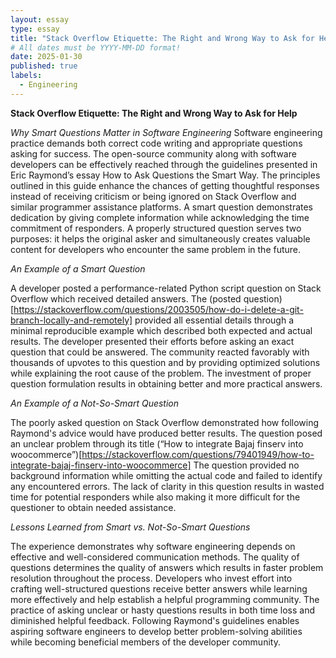 ```yaml
---
layout: essay
type: essay
title: "Stack Overflow Etiquette: The Right and Wrong Way to Ask for Help"
# All dates must be YYYY-MM-DD format!
date: 2025-01-30
published: true
labels:
  - Engineering
---
```





**Stack Overflow Etiquette: The Right and Wrong Way to Ask for Help**


*Why Smart Questions Matter in Software Engineering*
Software engineering practice demands both correct code writing and appropriate questions asking for success. The open-source community along with software developers can be effectively reached through the guidelines presented in Eric Raymond’s essay How to Ask Questions the Smart Way. The principles outlined in this guide enhance the chances of getting thoughtful responses instead of receiving criticism or being ignored on Stack Overflow and similar programmer assistance platforms. A smart question demonstrates dedication by giving complete information while acknowledging the time commitment of responders. A properly structured question serves two purposes: it helps the original asker and simultaneously creates valuable content for developers who encounter the same problem in the future.

*An Example of a Smart Question*

A developer posted a performance-related Python script question on Stack Overflow which received detailed answers. The (posted question)[https://stackoverflow.com/questions/2003505/how-do-i-delete-a-git-branch-locally-and-remotely] provided all essential details through a minimal reproducible example which described both expected and actual results. The developer presented their efforts before asking an exact question that could be answered. The community reacted favorably with thousands of upvotes to this question and by providing optimized solutions while explaining the root cause of the problem. The investment of proper question formulation results in obtaining better and more practical answers.

*An Example of a Not-So-Smart Question*

The poorly asked question on Stack Overflow demonstrated how following Raymond's advice would have produced better results. The question posed an unclear problem through its title (“How to integrate Bajaj finserv into woocommerce”)[https://stackoverflow.com/questions/79401949/how-to-integrate-bajaj-finserv-into-woocommerce] The question provided no background information while omitting the actual code and failed to identify any encountered errors. The lack of clarity in this question results in wasted time for potential responders while also making it more difficult for the questioner to obtain needed assistance.

*Lessons Learned from Smart vs. Not-So-Smart Questions*

The experience demonstrates why software engineering depends on effective and well-considered communication methods. The quality of questions determines the quality of answers which results in faster problem resolution throughout the process. Developers who invest effort into crafting well-structured questions receive better answers while learning more effectively and help establish a helpful programming community. The practice of asking unclear or hasty questions results in both time loss and diminished helpful feedback. Following Raymond's guidelines enables aspiring software engineers to develop better problem-solving abilities while becoming beneficial members of the developer community.
